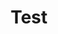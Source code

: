 ---
layout: post
title: Test
description: "Just about everything you'll need to style in the theme: headings, paragraphs, blockquotes, tables, code blocks, and more."
modified: 2013-05-31
category: articles
tags: [sample post]
image:
  feature: test.jpeg
  credit: Matt Kim
comments: true
share: true
---
